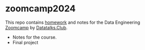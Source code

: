 # zoomcamp2024

This repo contains [homework](https://github.com/mahesh-c-pathak/zoomcamp2024/tree/main/homework) and notes for the Data Engineering [Zoomcamp](https://github.com/DataTalksClub/data-engineering-zoomcamp) by [Datatalks.Club](https://datatalks.club/).

* Notes for the course.
* Final project
